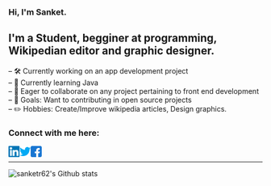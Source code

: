 ### Hi, I'm Sanket.

## I'm a Student, begginer at programming, Wikipedian editor and graphic designer.

– 🛠️ Currently working on an app development project<br>
– 🌱 Currently learning Java <br>
– 🤝 Eager to collaborate on any project pertaining to front end development <br>
– 🥅 Goals: Want to contributing in open source projects <br>
– ✏️ Hobbies: Create/Improve wikipedia articles, Design graphics.

### Connect with me here:

[<img align="left" alt="sanketli" width="22px" src="linkedin.svg" />][LinkedIn] 
[<img align="left" alt="sankettw" width="22px" src="twitter.svg" />][Twitter] 
[<img align="left" alt="sanketyt" width="22px" src="facebook.svg" />][Facebook] 

<br />

----
<img align="left" alt="sanketr62's Github stats" src="https://github-readme-stats.vercel.app/api?username=Sanketr62&show_icons=true&hide_border=true" />

[LinKedIn]: https://www.linkedin.com/in/sanket-r-1a35aa1b3/
[Twitter]: https://twitter.com/c_arbitrary
[Facebook]: https://www.facebook.com/sanket.r.923/
